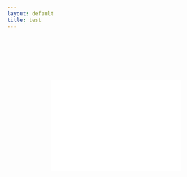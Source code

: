 ```yaml
---
layout: default 
title: test
---
```

<html>

<head>
<style> 
.video-container { position: relative; padding-bottom: 56.25%; padding-top: 30px; height: 0; overflow: hidden; } 
.video-container iframe { position: absolute; top:100; left: 100; width: 60%; height: 100%; } 
</style>
<script>
$('.x-frame.video').each(function() {
          $(this).after("<iframe class=\"video\" src=\" + ($(this).attr('data-video')) + "\" frameborder=\"0\"></iframe>");
          });
</script>
</head>

<body>

<div class="video-container">
<iframe width="480" height="360" src="//player.bilibili.com/player.html?aid=70773634&bvid=BV19E411f7pN&cid=122620656&page=1" frameborder="0"> </iframe>
</div>

<!--<div class="video-container">
<div class="x-frame video" data-video="https://www.bilibili.com/video/BV19E411f7pN"> 
</div>-->

</body>

</html>
